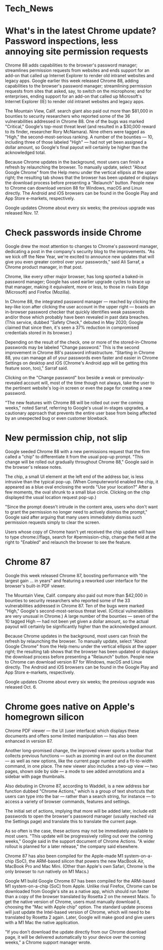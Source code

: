 # Tech_News
# What's in the latest Chrome update? Password inspections, less annoying site permission requests
Chrome 88 adds capabilities to the browser's password manager; streamlines permission requests from websites and ends support for an add-on that called up Internet Explorer to render old intranet websites and legacy apps.
Google earlier this week released Chrome 88, adding capabilities to the browser's password manager; streamlining permission requests from sites that asked, say, to switch on the microphone; and for enterprises, ending support for an add-on that called up Microsoft's Internet Explorer (IE) to render old intranet websites and legacy apps.

The Mountain View, Calif. search giant also paid out more than $81,000 in bounties to security researchers who reported some of the 36 vulnerabilities addressed in Chrome 88. One of the bugs was marked "Critical," Google's top-most threat level (and resulted in a $30,000 reward to its finder, researcher Rory McNamara). Nine others were tagged as "High," the second-most-serious ranking. A number of the bounties — 10, including three of those labeled "High" — had not yet been assigned a dollar amount, so Google's final payout will certainly be higher than the acknowledged total.

Because Chrome updates in the background, most users can finish a refresh by relaunching the browser. To manually update, select "About Google Chrome" from the Help menu under the vertical ellipsis at the upper right; the resulting tab shows that the browser has been updated or displays the download process before presenting a "Relaunch" button. People new to Chrome can download version 88 for Windows, macOS and Linux directly. The Android and iOS browsers can be found in the Google Play and App Store e-markets, respectively.

Google updates Chrome about every six weeks; the previous upgrade was released Nov. 17.
# Check passwords inside Chrome
Google drew the most attention to changes to Chrome's password manager, dedicating a post in the company's security blog to the improvements. "As we kick off the New Year, we're excited to announce new updates that will give you even greater control over your passwords," said Ali Sarraf, a Chrome product manager, in that post.

Chrome, like every other major browser, has long sported a baked-in password manager; Google has used earlier upgrade cycles to brace up that manager, making it equivalent, more or less, to those in rivals Edge (Microsoft) and Firefox (Mozilla).

In Chrome 88, the integrated password manager — reached by clicking the key-like icon after clicking the user account in the upper right — boasts an in-browser password checker that quickly identifies weak passwords and/or those which probably have been revealed in past data breaches. (This service, dubbed "Safety Check," debuted in May 2020; Google claimed that since then, it's seen a 37% reduction in compromised credentials stored in its browser.)

Depending on the result of the check, one or more of the stored-in-Chrome passwords may be labeled "Change password." This is the second improvement in Chrome 88's password infrastructure. "Starting in Chrome 88, you can manage all of your passwords even faster and easier in Chrome Settings on desktop and iOS (Chrome's Android app will be getting this feature soon, too)," Sarraf said.

Clicking on the "Change password" box beside a weak or previously-revealed account will, most of the time though not always, take the user to the pertinent website's log-in screen or even the page for creating a new password.

"The new features with Chrome 88 will be rolled out over the coming weeks," noted Sarraf, referring to Google's usual in-stages upgrades, a cautionary approach that prevents the entire user base from being affected by an unexpected bug or even customer blowback.
# New permission chip, not slip
Google seeded Chrome 88 with a new permissions request that the firm called a "chip" to differentiate it from the usual pop-up prompt. "This change will be rolled out gradually throughout Chrome 88," Google said in the browser's release notes.

The chip, a small UI element at the left end of the address bar, is less intrusive than the typical pop-up. (When Computerworld enabled the chip, it appeared as a blue oval enclosing the words "Use your location?" After a few moments, the oval shrunk to a small blue circle. Clicking on the chip displayed the usual location request pop-up.)

"Since the prompt doesn't intrude in the content area, users who don't want to grant the permission no longer need to actively dismiss the prompt," Google said after arguing that many users immediately dismiss such permission requests simply to clear the screen.

Users whose copy of Chrome hasn't yet received the chip update will have to type chrome://flags, search for #permission-chip, change the field at the right to "Enabled" and relaunch the browser to see the feature.
# Chrome 87
Google this week released Chrome 87, boosting performance with "the largest gain ... in years" and featuring a reworked user interface for the browser's built-in PDF viewer.

The Mountain View, Calif. company also paid out more than $42,000 in bounties to security researchers who reported some of the 33 vulnerabilities addressed in Chrome 87. Ten of the bugs were marked "High," Google's second-most-serious threat level. (Critical vulnerabilities are very unusual in Chrome.) A large number of the bounties — seven of the 10 tagged High — had not been yet given a dollar amount, so the actual payout will certainly be significantly higher than the acknowledged amount.

Because Chrome updates in the background, most users can finish the refresh by relaunching the browser. To manually update, select "About Google Chrome" from the Help menu under the vertical ellipsis at the upper right; the resulting tab shows that the browser has been updated or displays the download process before presenting a "Relaunch" button. People new to Chrome can download version 87 for Windows, macOS and Linux directly. The Android and iOS browsers can be found in the Google Play and App Store e-markets, respectively.

Google updates Chrome about every six weeks; the previous upgrade was released Oct. 6.
# Chrome goes native on Apple's homegrown silicon
Chrome PDF viewer — the UI (user interface) which displays these documents and offers some limited manipulation — has also been enhanced in version 87.

Another long-promised change, the improved viewer sports a toolbar that collects previous functions — such as zooming in and out on the document — as well as new options, like the current page number and a fit-to-width command, in one place. The new viewer also includes a two-up view — two pages, shown side by side — a mode to see added annotations and a sidebar with page thumbnails.

Also debuting in Chrome 87, according to Waddell, is a new address bar function dubbed "Chrome Actions," which is a group of text shortcuts that users can type into the bar — rather than a search string, for instance — to access a variety of browser commands, features and settings.

The initial set of actions, implying that more will be added later, include edit passwords to open the browser's password manager (usually reached via the Settings page) and translate this to translate the current page.

As so often is the case, these actions may not be immediately available to most users. "This update will be progressively rolling out over the coming weeks," Google said in the support document of Chrome Actions. "A wider rollout is planned for a later release," the company said elsewhere.

Chrome 87 has also been compiled for the Apple-made M1 system-on-a-chip (SoC), the ARM-based silicon that powers the new MacBook Air, MacBook Pro and Mac Mini. (Other than Apple's own Safari, Chrome is the only browser to run natively on M1 Macs.)

Google M1 build
Google
Chrome 87 has been compiled for the ARM-based M1 system-on-a-chip (SoC) from Apple.
Unlike rival Firefox, Chrome can be downloaded from Google's site as a native app, which should run faster than a copy of the browser translated by Rosetta 2 on the newest Macs. To get the native version of Chrome, users must manually download it, choosing the "Mac with Apple chip" option. The standard update process will just update the Intel-based version of Chrome, which will need to be translated by Rosetta 2 again. Later, Google will make good and give users with a M1 Mac the native application.

"If you don't download the update directly from our Chrome download page, it will be delivered automatically to your device over the coming weeks," a Chrome support manager wrote.
